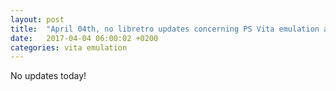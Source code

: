 ```yaml
---
layout: post
title:  "April 04th, no libretro updates concerning PS Vita emulation and emulators"
date:   2017-04-04 06:00:02 +0200
categories: vita emulation
---
```


No updates today!
